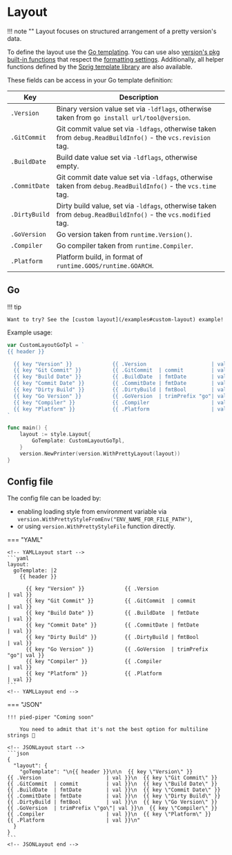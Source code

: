 # Layout

!!! note ""
    Layout focuses on structured arrangement of a pretty version's data.

To define the layout use the [Go templating](https://pkg.go.dev/html/template). You can use also [version's pkg built-in functions](https://github.com/mszostok/version/blob/main/style/go-tpl-funcs.go) that respect the [formatting settings](./format.md). Additionally, all helper functions defined by the [Sprig template library](https://masterminds.github.io/sprig/) are also available.

These fields can be access in your Go template definition:

| Key           | Description                                                                                                  |
|---------------|--------------------------------------------------------------------------------------------------------------|
| `.Version`    | Binary version value set via `-ldflags`, otherwise taken from `go install url/tool@version`.                 |
| `.GitCommit`  | Git commit value set via `-ldfags`, otherwise taken from `debug.ReadBuildInfo()` - the `vcs.revision` tag.   |
| `.BuildDate`  | Build date value set via `-ldflags`, otherwise empty.                                                        |
| `.CommitDate` | Git commit date value set via `-ldfags`, otherwise taken from `debug.ReadBuildInfo()` - the `vcs.time` tag.  |
| `.DirtyBuild` | Dirty build value, set via `-ldfags`, otherwise taken from `debug.ReadBuildInfo()` - the `vcs.modified` tag. |
| `.GoVersion`  | Go version taken from `runtime.Version()`.                                                                   |
| `.Compiler`   | Go compiler taken from `runtime.Compiler`.                                                                   |
| `.Platform`   | Platform build, in format of `runtime.GOOS/runtime.GOARCH`.                                                  |

## Go

!!! tip

    Want to try? See the [custom layout](/examples#custom-layout) example!

Example usage:

```go
var CustomLayoutGoTpl = `
{{ header }}

  {{ key "Version" }}             {{ .Version                     | val }}
  {{ key "Git Commit" }}          {{ .GitCommit  | commit         | val }}
  {{ key "Build Date" }}          {{ .BuildDate  | fmtDate        | val }}
  {{ key "Commit Date" }}         {{ .CommitDate | fmtDate        | val }}
  {{ key "Dirty Build" }}         {{ .DirtyBuild | fmtBool        | val }}
  {{ key "Go Version" }}          {{ .GoVersion  | trimPrefix "go"| val }}
  {{ key "Compiler" }}            {{ .Compiler                    | val }}
  {{ key "Platform" }}            {{ .Platform                    | val }}
`

func main() {
	layout := style.Layout{
		GoTemplate: CustomLayoutGoTpl,
	}
	version.NewPrinter(version.WithPrettyLayout(layout))
}
```

## Config file

The config file can be loaded by:

- enabling loading style from environment variable via `version.WithPrettyStyleFromEnv("ENV_NAME_FOR_FILE_PATH")`,
- or using `version.WithPrettyStyleFile` function directly.

=== "YAML"

    <!-- YAMLLayout start -->
    ```yaml
    layout:
      goTemplate: |2
        {{ header }}

          {{ key "Version" }}             {{ .Version                     | val }}
          {{ key "Git Commit" }}          {{ .GitCommit  | commit         | val }}
          {{ key "Build Date" }}          {{ .BuildDate  | fmtDate        | val }}
          {{ key "Commit Date" }}         {{ .CommitDate | fmtDate        | val }}
          {{ key "Dirty Build" }}         {{ .DirtyBuild | fmtBool        | val }}
          {{ key "Go Version" }}          {{ .GoVersion  | trimPrefix "go"| val }}
          {{ key "Compiler" }}            {{ .Compiler                    | val }}
          {{ key "Platform" }}            {{ .Platform                    | val }}
    ```
    <!-- YAMLLayout end -->

=== "JSON"

    !!! pied-piper "Coming soon"

        You need to admit that it's not the best option for multiline strings 😬

    <!-- JSONLayout start -->
    ```json
    {
      "layout": {
        "goTemplate": "\n{{ header }}\n\n  {{ key \"Version\" }}             {{ .Version                     | val }}\n  {{ key \"Git Commit\" }}          {{ .GitCommit  | commit         | val }}\n  {{ key \"Build Date\" }}          {{ .BuildDate  | fmtDate        | val }}\n  {{ key \"Commit Date\" }}         {{ .CommitDate | fmtDate        | val }}\n  {{ key \"Dirty Build\" }}         {{ .DirtyBuild | fmtBool        | val }}\n  {{ key \"Go Version\" }}          {{ .GoVersion  | trimPrefix \"go\"| val }}\n  {{ key \"Compiler\" }}            {{ .Compiler                    | val }}\n  {{ key \"Platform\" }}            {{ .Platform                    | val }}\n"
      }
    }
    ```
    <!-- JSONLayout end -->

